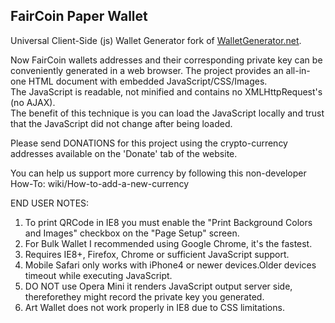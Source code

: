 FairCoin Paper Wallet
----
Universal Client-Side (js) Wallet Generator fork of [WalletGenerator.net](https://github.com/MichaelMure/WalletGenerator.net/).

Now FairCoin wallets addresses and their corresponding private key can be conveniently generated in a web browser.
The project provides an all-in-one HTML document with embedded JavaScript/CSS/Images.  
The JavaScript is readable, not minified and contains no XMLHttpRequest's (no AJAX).  
The benefit of this technique is you can load the JavaScript locally and trust that the JavaScript did not change after being loaded.

Please send DONATIONS for this project using the crypto-currency addresses available on the 'Donate' tab of the website.

You can help us support more currency by following this non-developer How-To: wiki/How-to-add-a-new-currency

END USER NOTES:
 1) To print QRCode in IE8 you must enable the "Print Background Colors and Images" checkbox on the "Page Setup" screen.
 2) For Bulk Wallet I recommended using Google Chrome, it's the fastest.
 3) Requires IE8+, Firefox, Chrome or sufficient JavaScript support.
 4) Mobile Safari only works with iPhone4 or newer devices.Older devices timeout while executing JavaScript.
 5) DO NOT use Opera Mini it renders JavaScript output server side, thereforethey might record the private key you generated.
 6) Art Wallet does not work properly in IE8 due to CSS limitations.
